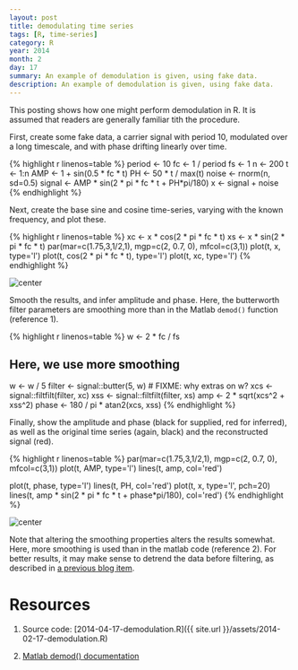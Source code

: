 ```yaml
---
layout: post
title: demodulating time series
tags: [R, time-series]
category: R
year: 2014
month: 2
day: 17
summary: An example of demodulation is given, using fake data.
description: An example of demodulation is given, using fake data.
---
```


This posting shows how one might perform demodulation in R.  It is assumed that readers are generally familiar tith the procedure.

First, create some fake data, a carrier signal with period 10, modulated over a long timescale, and with phase drifting linearly over time.


{% highlight r linenos=table %}
period <- 10
fc <- 1 / period
fs <- 1
n <- 200
t <- 1:n
AMP <- 1 + sin(0.5 * fc * t)
PH  <- 50 * t / max(t)
noise <- rnorm(n, sd=0.5)
signal <- AMP * sin(2 * pi * fc * t + PH*pi/180)
x <- signal + noise
{% endhighlight %}

Next, create the base sine and cosine time-series, varying with the known frequency, and plot these.

{% highlight r linenos=table %}
xc <- x * cos(2 * pi * fc * t)
xs <- x * sin(2 * pi * fc * t)
par(mar=c(1.75,3,1/2,1), mgp=c(2, 0.7, 0), mfcol=c(3,1))
plot(t, x, type='l')
plot(t, cos(2 * pi * fc * t), type='l')
plot(t, xc, type='l')
{% endhighlight %}

![center](http://dankelley.github.io/figs/2014-02-17-demodulation/demodulation-signal.png) 

Smooth the results, and infer amplitude and phase.  Here, the butterworth filter parameters are smoothing more than in the Matlab ``demod()`` function (reference 1).


{% highlight r linenos=table %}
w <- 2 * fc / fs
## Here, we use more smoothing
w <- w / 5
filter <- signal::butter(5, w)    # FIXME: why extras on w?
xcs <- signal::filtfilt(filter, xc)
xss <- signal::filtfilt(filter, xs)
amp <- 2 * sqrt(xcs^2 + xss^2)
phase <- 180 / pi * atan2(xcs, xss)
{% endhighlight %}

Finally, show the amplitude and phase (black for supplied, red for inferred), as well as the original time series (again, black) and the reconstructed signal (red).



{% highlight r linenos=table %}
par(mar=c(1.75,3,1/2,1), mgp=c(2, 0.7, 0), mfcol=c(3,1))
plot(t, AMP, type='l')
lines(t, amp, col='red')

plot(t, phase, type='l')
lines(t, PH, col='red')
plot(t, x, type='l', pch=20)
lines(t, amp * sin(2 * pi * fc * t + phase*pi/180), col='red')
{% endhighlight %}

![center](http://dankelley.github.io/figs/2014-02-17-demodulation/demodulation-results.png) 

Note that altering the smoothing properties alters the results somewhat.  Here, more smoothing is used than in the matlab code (reference 2).  For better results, it may make sense to detrend the data before filtering, as described in [a previous blog item](http://dankelley.github.io/r/2014/01/11/smoothing-hydrographic-profiles.html).


# Resources

1. Source code: [2014-04-17-demodulation.R]({{ site.url }}/assets/2014-02-17-demodulation.R)

2. [Matlab demod() documentation](http://www.mathworks.com/help/signal/ref/demod.html)

